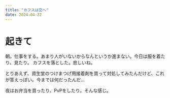 ```yaml
---
title: "カフスは空へ"
date: 2024-04-22
---
```


# 起きて
朝。仕事をする。あまり人がいないからなんというか進まない。今日は服を着たり、見たり。
カフスを落とした。悲しいね。

とりあえず、資生堂のつけまつげ用接着剤を買って対処してみたんだけど、これが答えっぽい。今までは何だったんだ...

夜はお弁当を買ったり、PvPをしたり。そんな感じ。


